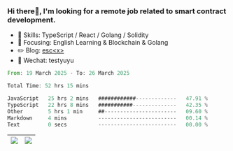 ### Hi there👋, I'm looking for a remote job related to smart contract development.


- 🔨 Skills: TypeScript / React / Golang / Solidity
- 🎯 Focusing: English Learning & Blockchain & Golang
- ✏️ Blog: [esc\<x\>](https://escx.github.io)
- 💬 Wechat: testyuyu


<!--START_SECTION:waka-->

```rust
From: 19 March 2025 - To: 26 March 2025

Total Time: 52 hrs 15 mins

JavaScript   25 hrs 2 mins   ############-------------   47.91 %
TypeScript   22 hrs 8 mins   ###########--------------   42.35 %
Other        5 hrs 1 min     ##-----------------------   09.60 %
Markdown     4 mins          -------------------------   00.14 %
Text         0 secs          -------------------------   00.00 %
```

<!--END_SECTION:waka-->


| <img align="center" src="https://github-readme-stats.vercel.app/api/?username=escX&show_icons=true&theme=buefy&hide_border=true&card_width=500" /> | <img align="center" src="https://github-readme-stats.vercel.app/api/top-langs/?username=escX&layout=compact&theme=buefy&hide_border=true&card_width=500" /> |
| ------------- | ------------- |
